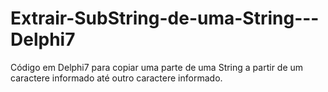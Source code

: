 # Extrair-SubString-de-uma-String---Delphi7
Código em Delphi7 para copiar uma parte de uma String a partir de um caractere informado até outro caractere informado.
